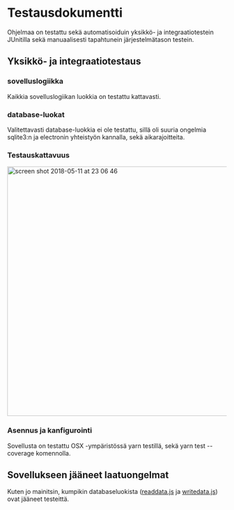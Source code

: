 # Testausdokumentti

Ohjelmaa on testattu sekä automatisoiduin yksikkö- ja integraatiotestein JUnitilla sekä manuaalisesti tapahtunein järjestelmätason testein.

## Yksikkö- ja integraatiotestaus

### sovelluslogiikka

Kaikkia sovelluslogiikan luokkia on testattu kattavasti.

### database-luokat

Valitettavasti database-luokkia ei ole testattu, sillä oli suuria ongelmia sqlite3:n ja electronin yhteistyön kannalla, sekä aikarajoitteita.

### Testauskattavuus

<img width="573" alt="screen shot 2018-05-11 at 23 06 46" src="https://user-images.githubusercontent.com/34171671/39944654-20a3fd84-5570-11e8-9b47-1b5e3121c54e.png">


### Asennus ja kanfigurointi

Sovellusta on testattu OSX -ympäristössä yarn testillä, sekä yarn test --coverage komennolla.



## Sovellukseen jääneet laatuongelmat

Kuten jo mainitsin, kumpikin databaseluokista ([readdata.js](https://github.com/RamiBL/otm-harjoitustyo/blob/master/snake/db/readdata.js) ja [writedata.js](https://github.com/RamiBL/otm-harjoitustyo/blob/master/snake/db/writedata.js)) ovat jääneet testeittä.
